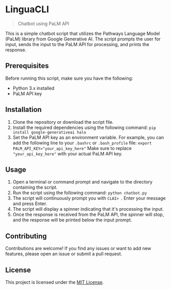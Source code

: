 # LinguaCLI
> Chatbot using PaLM API

This is a simple chatbot script that utilizes the Pathways Language Model (PaLM) library from Google Generative AI. The script prompts the user for input, sends the input to the PaLM API for processing, and prints the response.

## Prerequisites

Before running this script, make sure you have the following:
- Python 3.x installed
- PaLM API key

## Installation

1. Clone the repository or download the script file.
2. Install the required dependencies using the following command: `pip install google-generativeai halo`
3. Set the PaLM API key as an environment variable. For example, you can add the following line to your `.bashrc` or `.bash_profile` file: `export PALM_API_KEY="your_api_key_here"`
Make sure to replace `"your_api_key_here"` with your actual PaLM API key.

## Usage

1. Open a terminal or command prompt and navigate to the directory containing the script.
2. Run the script using the following command: `python chatbot.py`
3. The script will continuously prompt you with `CLAI> `. Enter your message and press Enter.
4. The script will display a spinner indicating that it's processing the input.
5. Once the response is received from the PaLM API, the spinner will stop, and the response will be printed below the input prompt.

## Contributing

Contributions are welcome! If you find any issues or want to add new features, please open an issue or submit a pull request.

## License

This project is licensed under the [MIT License](LICENSE).

